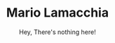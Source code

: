 ---
permalink: /404
layout: home
title: "Mario Lamacchia"
subtitle: "Hey, There's nothing here!"
image: /static/images/404.jpg
---